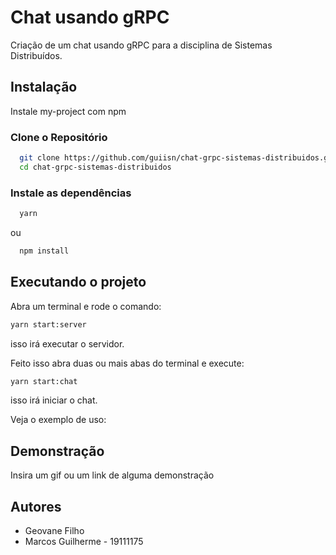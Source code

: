 # Chat usando gRPC
Criação de um chat usando gRPC para a disciplina de Sistemas Distribuídos. 


## Instalação

Instale my-project com npm

### Clone o Repositório
```bash
  git clone https://github.com/guiisn/chat-grpc-sistemas-distribuidos.git
  cd chat-grpc-sistemas-distribuidos
```
    
### Instale as dependências
```bash
  yarn
```

ou

```bash
  npm install
```
## Executando o projeto

Abra um terminal e rode o comando:

```bash
yarn start:server
```
isso irá executar o servidor.

Feito isso abra duas ou mais abas do terminal e execute:
```bash
yarn start:chat
```
isso irá iniciar o chat.

Veja o exemplo de uso:


## Demonstração

Insira um gif ou um link de alguma demonstração


## Autores

- Geovane Filho
- Marcos Guilherme - 19111175

